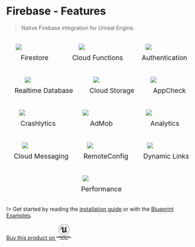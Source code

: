 
# Firebase - Features

>  Native Firebase integration for Unreal Engine.

<style>
.fb {
  border-radius: 0;
  border-width: 0;
  width: 100px;
}
.fb-elem {
  display: flex;
  flex-direction: column;
  justify-content: middle;
  align-items: center;
  transition: 0.3s ease-in-out;
  cursor: pointer;
  margin: 20px 3%;
  text-decoration: none !important;
}
.fb-txt {
  margin-top: 10px;
  font-size: 1.1rem;
}
.fb-elem:hover {
  transform: scale(1.05);
}
.fb-f-cont {
  display: flex;
  flex-direction: row;
  justify-content: space-around;
  align-items: center;
  flex-wrap: wrap;
}
</style>

<div class="fb-f-cont">

<a class="fb-elem" href="#firestore">
  <image src="_images/firebase/Firestore.png" class="fb"/>
  <div class="fb-txt">
    Firestore
  </div>
</a>

<div class="fb-elem">
  <image src="_images/firebase/CloudFunctions.png" class="fb"/>
  <div class="fb-txt">
    Cloud Functions
  </div>
</div>

<div class="fb-elem">
  <image src="_images/firebase/Auth.png" class="fb"/>
  <div class="fb-txt">
    Authentication
  </div>
</div>

<div class="fb-elem">
  <image src="_images/firebase/Database.png" class="fb"/>
  <div class="fb-txt">
    Realtime Database
  </div>
</div>

<div class="fb-elem">
  <image src="_images/firebase/Storage.png" class="fb"/>
  <div class="fb-txt">
    Cloud Storage
  </div>
</div>


<div class="fb-elem">
  <image src="_images/firebase/AppCheck.png" class="fb"/>
  <div class="fb-txt">
    AppCheck
  </div>
</div>

<div class="fb-elem">
  <image src="_images/firebase/Crashlytics.png" class="fb"/>
  <div class="fb-txt">
    Crashlytics
  </div>
</div>

<div class="fb-elem">
  <image src="_images/firebase/AdMob.png" class="fb"/>
  <div class="fb-txt">
    AdMob
  </div>
</div>

<div class="fb-elem">
  <image src="_images/firebase/Analytics.png" class="fb"/>
  <div class="fb-txt">
    Analytics
  </div>
</div>

<div class="fb-elem">
  <image src="_images/firebase/Messaging.png" class="fb"/>
  <div class="fb-txt">
    Cloud Messaging
  </div>
</div>

<div class="fb-elem">
  <image src="_images/firebase/RemoteConfig.png" class="fb"/>
  <div class="fb-txt">
    RemoteConfig
  </div>
</div>

<div class="fb-elem">
  <image src="_images/firebase/Dynamicinks.png" class="fb"/>
  <div class="fb-txt">
    Dynamic Links
  </div>
</div>

<div class="fb-elem">
  <image src="_images/firebase/Performance.png" class="fb"/>
  <div class="fb-txt">
    Performance
  </div>
</div>

</div>

!> Get started by reading the [installation guide](/installation) or with the [Blueprint Examples](/components).

<div class="centered">
  <a class="ue-button" href="https://www.unrealengine.com/marketplace/en-US/product/firebase-features">Buy this product on <img width="40px" src="_images/buyueicon.png"/></a>
<!--
  <a class="gumroad-button" href="https://pandoresmarketplace.gumroad.com/l/FirebaseFeatures?wanted=true">Buy this product on</a>
-->
</div>
